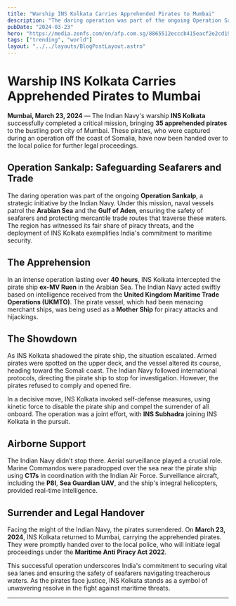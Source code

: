 ```yaml
---
title: "Warship INS Kolkata Carries Apprehended Pirates to Mumbai"
description: "The daring operation was part of the ongoing Operation Sankalp, a strategic initiative by the Indian Navy. Under this mission, naval vessels patrol the **Arabian Sea** and the"
pubDate: "2024-03-23"
hero: "https://media.zenfs.com/en/afp.com.sg/8865512ecccb415eacf2e2cd190c89c1"
tags: ["trending", "world"]
layout: "../../layouts/BlogPostLayout.astro"
---
```


# Warship INS Kolkata Carries Apprehended Pirates to Mumbai

**Mumbai, March 23, 2024** — The Indian Navy's warship **INS Kolkata** successfully completed a critical mission, bringing **35 apprehended pirates** to the bustling port city of Mumbai. These pirates, who were captured during an operation off the coast of Somalia, have now been handed over to the local police for further legal proceedings.

## Operation Sankalp: Safeguarding Seafarers and Trade

The daring operation was part of the ongoing **Operation Sankalp**, a strategic initiative by the Indian Navy. Under this mission, naval vessels patrol the **Arabian Sea** and the **Gulf of Aden**, ensuring the safety of seafarers and protecting mercantile trade routes that traverse these waters. The region has witnessed its fair share of piracy threats, and the deployment of INS Kolkata exemplifies India's commitment to maritime security.

## The Apprehension

In an intense operation lasting over **40 hours**, INS Kolkata intercepted the pirate ship **ex-MV Ruen** in the Arabian Sea. The Indian Navy acted swiftly based on intelligence received from the **United Kingdom Maritime Trade Operations (UKMTO)**. The pirate vessel, which had been menacing merchant ships, was being used as a **Mother Ship** for piracy attacks and hijackings.

## The Showdown

As INS Kolkata shadowed the pirate ship, the situation escalated. Armed pirates were spotted on the upper deck, and the vessel altered its course, heading toward the Somali coast. The Indian Navy followed international protocols, directing the pirate ship to stop for investigation. However, the pirates refused to comply and opened fire.

In a decisive move, INS Kolkata invoked self-defense measures, using kinetic force to disable the pirate ship and compel the surrender of all onboard. The operation was a joint effort, with **INS Subhadra** joining INS Kolkata in the pursuit.

## Airborne Support

The Indian Navy didn't stop there. Aerial surveillance played a crucial role. Marine Commandos were paradropped over the sea near the pirate ship using **C17s** in coordination with the Indian Air Force. Surveillance aircraft, including the **P8I**, **Sea Guardian UAV**, and the ship's integral helicopters, provided real-time intelligence.

## Surrender and Legal Handover

Facing the might of the Indian Navy, the pirates surrendered. On **March 23, 2024**, INS Kolkata returned to Mumbai, carrying the apprehended pirates. They were promptly handed over to the local police, who will initiate legal proceedings under the **Maritime Anti Piracy Act 2022**.

This successful operation underscores India's commitment to securing vital sea lanes and ensuring the safety of seafarers navigating treacherous waters. As the pirates face justice, INS Kolkata stands as a symbol of unwavering resolve in the fight against maritime threats.


---
